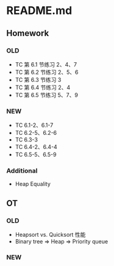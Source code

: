 # README.md

## Homework

### OLD
- TC 第 6.1 节练习 2、4、7
- TC 第 6.2 节练习 2、5、6
- TC 第 6.3 节练习 3
- TC 第 6.4 节练习 2、4
- TC 第 6.5 节练习 5、7、9

### NEW
- TC 6.1-2、6.1-7
- TC 6.2-5、6.2-6
- TC 6.3-3
- TC 6.4-2、6.4-4
- TC 6.5-5、6.5-9

### Additional
- Heap Equality

## OT

### OLD
- Heapsort vs. Quicksort 性能
- Binary tree => Heap => Priority queue

### NEW